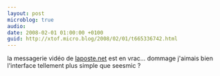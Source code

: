 ```yaml
---
layout: post
microblog: true
audio: 
date: 2008-02-01 01:00:00 +0100
guid: http://xtof.micro.blog/2008/02/01/t665336742.html
---
```

la messagerie vidéo de [laposte.net](http://laposte.net/) est en vrac... dommage j'aimais bien l'interface tellement plus simple que seesmic ?
